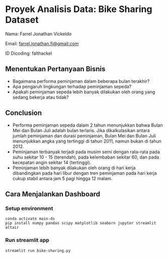 # Proyek Analisis Data: Bike Sharing Dataset
Nama: Farrel Jonathan Vickeldo

Email: farrel.jonathan.fj@gmail.com

ID Dicoding: falthackel

## Menentukan Pertanyaan Bisnis
- Bagaimana performa peminjaman dalam beberapa bulan terakhir?
- Apa pengaruh lingkungan terhadap peminjaman sepeda?
- Apakah peminjaman sepeda lebih banyak dilakukan oleh orang yang sedang bekerja atau tidak?

## Conclusion
- Performa peminjaman sepeda dalam 2 tahun menunjukkan bahwa Bulan Mei dan Bulan Juli adalah bulan terlaris. Jika dikalkulasikan antara jumlah peminjaman dan durasi peminjaman, Bulan Mei dan Bulan Juli menunjukkan angka yang tertinggi di tahun 2011, namun bukan di tahun 2012.
- Peminjaman terbanyak terjadi pada musim semi dengan rata-rata pada suhu sekitar 10 - 15 (terendah), pada kelembaban sekitar 60, dan pada kecepatan angin sekitar 14 (tertinggi).
- Peminjaman lebih banyak dilakukan oleh orang di hari kerja dibandingkan pada hari libur dengan tren peminjaman pada hari kerja cukup stabil antara jam 5 pagi hingga 12 malam.

## Cara Menjalankan Dashboard
### Setup environment
```
conda activate main-ds
pip install numpy pandas scipy matplotlib seaborn jupyter streamlit altair
```

### Run streamlit app
```
streamlit run bike-sharing.py
```
